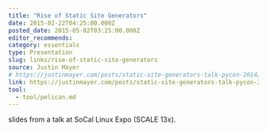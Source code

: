 ```yaml
---
title: "Rise of Static Site Generators"
date: 2015-02-22T04:25:00.000Z
posted_date: 2015-05-02T03:25:00.000Z
editor_recommends:
category: essentials
type: Presentation
slug: links/rise-of-static-site-generators
source: Justin Mayer
# https://justinmayer.com/posts/static-site-generators-talk-pycon-2014/
link: https://justinmayer.com/posts/static-site-generators-talk-pycon-2014/
tool:
  - tool/pelican.md
---
```

slides from a talk at SoCal Linux Expo (SCALE 13x).
